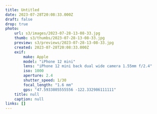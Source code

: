 ```yaml
---
title: Untitled
date: 2023-07-28T20:08:33.000Z
draft: false
drop: true
photo:
    url: s3/images/2023-07-28-13-08-33.jpg
    thumb: s3/thumbs/2023-07-28-13-08-33.jpg
    preview: s3/previews/2023-07-28-13-08-33.jpg
    created: 2023-07-28T20:08:33.000Z
    exif:
        make: Apple
        model: "iPhone 12 mini"
        lens: "iPhone 12 mini back dual wide camera 1.55mm f/2.4"
        iso: 1000
        aperture: 2.4
        shutter_speed: 1/30
        focal_length: "1.6 mm"
        gps: "47.5933805555556 -122.332986111111"
    title: null
    caption: null
links: []
---
```

